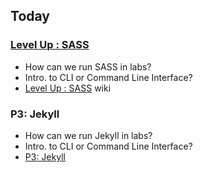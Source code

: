 ## Today

### [Level Up : SASS](https://github.com/vcd/468/wiki/Level-Up-:-SASS)

* How can we run SASS in labs? 
* Intro. to CLI or Command Line Interface? 
* [Level Up : SASS](https://github.com/vcd/468/wiki/Level-Up-:-SASS) wiki

### P3: Jekyll

* How can we run Jekyll in labs? 
* Intro. to CLI or Command Line Interface?
* [P3: Jekyll](https://github.com/vcd/468/wiki/P3%3A-Jeykll/)
